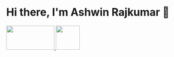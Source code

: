 # Hi there, I'm Ashwin Rajkumar 👋

<!--
**rashwinr/rashwinr** is a ✨ _special_ ✨ repository because its `README.md` (this file) appears on your GitHub profile.

Here are some ideas to get you started:

- 🔭 I’m currently working on ...
- 🌱 I’m currently learning ...
- 👯 I’m looking to collaborate on ...
- 🤔 I’m looking for help with ...
- 💬 Ask me about ...
- 📫 How to reach me: ...
- 😄 Pronouns: ...
- ⚡ Fun fact: ...
-->

<!--
I'm a research scientist passionate about leveraging data science and deep learning to advance healthcare systems. I hold a Ph.D. in Mechanical Engineering and currently workin on medical image analysis and AI explainability. Currently, I'm exploring the applications of AI in digital health and imaging at the Medical Image Group, Computational Data Sciences, Indian Institute of Science (IISc), Bangalore.

## Projects
* **Semantic Segmentation of Brain Tumor using Deep Learning:** [Link to project repo (if available)] - Developed deep learning models for accurate brain tumor segmentation in medical images.
* **Explainable AI for Ultrasound Image Segmentation:** [Link to project repo (if available)] -  Implemented deep learning models for accurate biopsy needle segmentation in ultrasound images with a focus on model explainability.
* **MONAI Tutorials for Clinicians:** [Link to tutorials (if available)] - Designed and delivered MONAI tutorials on image classification tailored for medical professionals.
* **Technology Translation of Medical Devices:** [Link to publications or presentations (if available)] -  My Ph.D. dissertation focused on the translation of innovative medical devices from research to clinical practice.
* **(Add other relevant projects from your CV or personal portfolio)**

## Publications & Patents
* **Author of 2+ journal publications, 8 conference papers, and contributor to 3 patent applications.** 
* **(Consider adding links to your Google Scholar profile or specific publications)**

## Experience
* **Research Scientist** at Indian Institute of Science (IISc), Bangalore
* **Post-doctoral Researcher** at Indian Institute of Science (IISc), Bangalore
* **Principal Consultant** at Om Raaj Solar & Wind Power
* **Software Consultant** at SC Associates PC, NYC
* **Teaching/Research Assistant** at New York University
* **Assistant Design Engineer** at MECON LIMITED, Bangalore

## Education
* **Ph.D. in Mechanical Engineering** - New York University (NYU)
* **M.S. in Mechanical Engineering** - New York University (NYU)
* **B.Tech. in Mechanical Engineering** - NIT Trichy

## Awards & Recognition
* **Smartgun Design Challenge Winner** - Brooklyn Borough President
* **E-Team Grant (Stage I & II) Awardee** - VentureWell
* **BioMedical Engineering Idea Award Winner** - VentureWell
* **Best PhD Qualifying Performance** - New York University

## Skills
* **Programming Languages:** Python
* **Libraries & Frameworks:** pandas, matplotlib, NumPy, scikit-learn, PyTorch, MONAI
* **Tools:** Linux, MS Office Suite, MATLAB, SolidWorks, Eagle, DFMA, AutoCAD, Arduino, Propeller, Raspberry Pi
* **Domains:** Image processing, computer vision, machine learning, deep learning, medical image analysis (CT, Ultrasound, MRI), AI explainability, embedded systems, robotics, data analysis, statistical analysis, data visualization

## Connect with me
* **LinkedIn:** [linkedin.com/in/ashwin-rajkumar/](linkedin.com/in/ashwin-rajkumar/) 
* **(Consider adding links to other relevant platforms like Twitter or a personal website)**
-->
<a href="https://scholar.google.com/citations?user=FJXcZW0AAAAJ">
  <img src="https://scholar.google.com/intl/en/scholar/images/1x/scholar_logo_64dp.png" width="128px" height="64px"/>
</a> 

<a href="https://www.linkedin.com/in/ashwin-rajkumar/">
  <img src="https://pngimg.com/uploads/linkedIn/linkedIn_PNG7.png" width="64px" height="64px"/>
</a>

